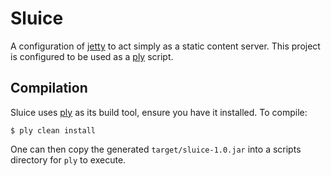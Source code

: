 Sluice
======

A configuration of [jetty](http://jetty.codehaus.org/jetty/) to act simply as a static content server.  This project is configured to be used as a [ply](https://github.com/blangel/ply) script.


Compilation 
-----------

Sluice uses [ply](http://github.com/blangel/ply) as its build tool, ensure you have it installed.  To compile:

    $ ply clean install

One can then copy the generated `target/sluice-1.0.jar` into a scripts directory for `ply` to execute.


